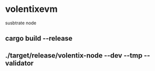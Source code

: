 # volentixevm
susbtrate node

## cargo build --release

## ./target/release/volentix-node --dev  --tmp --validator
